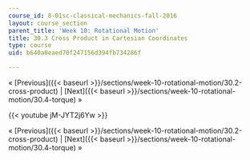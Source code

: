 ```yaml
---
course_id: 8-01sc-classical-mechanics-fall-2016
layout: course_section
parent_title: 'Week 10: Rotational Motion'
title: 30.3 Cross Product in Cartesian Coordinates
type: course
uid: b640a0eaed70f247156d394fb734286f

---
```


« [Previous]({{< baseurl >}}/sections/week-10-rotational-motion/30.2-cross-product) | [Next]({{< baseurl >}}/sections/week-10-rotational-motion/30.4-torque) »

{{< youtube jM-JYT2j6Yw >}}

« [Previous]({{< baseurl >}}/sections/week-10-rotational-motion/30.2-cross-product) | [Next]({{< baseurl >}}/sections/week-10-rotational-motion/30.4-torque) »